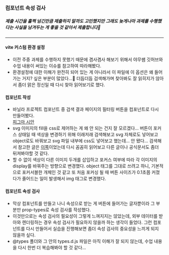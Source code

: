### 컴포넌트 속성 검사
##### 제출 시간을 훌쩍 넘긴만큼 제출하지 말까도 고민했지만 그래도 늦게나마 과제를 수행했다는 사실을 남겨두는 게 좋을 것 같아서 제출합니다🥹
---
#### vite 커스텀 환경 설정
- 이전 주중 과제를 수행하지 못했기 때문에 겸사겸사 해보기 위해서 야무쌤 깃허브와 수업 내용이 써있는 이슈를 참고하여 따라해봤다.
- 환경설정에 대한 이해가 완전히 되어 있는 게 아니라서 이 파일에 이 옵션은 왜 들어가는 거지? 싶은 부분이 많았다...🥲 더듬더듬 검색해가며 찾아봐도 잘 읽히지가 않아서 좀더 맑은 정신일 때 다시 찾아 읽어보기로 했다.

#### 컴포넌트 작성
- 바닐라 프로젝트 컴포넌트 중 검색 결과 페이지의 필터링 버튼을 컴포넌트로 다시 만들어봤다.  
[피그마 시안](https://www.figma.com/design/g9ZtAuV1EEyGdWgqmYj7eM/atomic-component?node-id=0-1&t=b7AFDfxkwdjDkts6-1)
- svg 이미지의 fill을 css로 제어하는 게 왜 안 되는 건지 잘 모르겠다... 버튼이 포커스 상태일 때 색상을 변경하기 위해 이래저래 검색해보고 svg 자체로도 넣어보고 object로도 바꿔보고 svg 파일 내부에 css도 넣어보고 했는데... 안 됐다... 검색해서 참고한 글은 [이쪽](https://nykim.work/35)이었는데 다시 꼼꼼히 읽어보고 다른 글이나 공식문서도 좀더 뒤져봐야할 것 같다.
- 할 수 없이 색상이 다른 이미지 두개를 삽입하고 포커스 여부에 따라 각 이미지의 display를 바꿔주는 방향으로 변경했다. object 태그를 그대로 쓰려고 하니, 기본적으로 포커서블한 개체인 것 같고 또 처음 포커싱 될 때 버튼 사이즈가 0.1초쯤 커졌다가 줄어드는 일이 발생해서 img 태그로 변경했다.

#### 컴포넌트 속성 검사
- 막상 컴포넌트를 만들고 나니 속성으로 받는 게 버튼에 들어가는 글자뿐이라 그 부분만 prop-types로 속성 검사를 작성했다.
- 이것만으로는 속성 검사의 필요성이 그렇게 느껴지지는 않았는데, 외부 데이터를 받아와 렌더링하는 경우 속성 검사가 필요하지 않을까 하는 생각이 들었다. 그런 컴포넌트를 다시 만들어서 실습을 진행해보면 좀더 속성 검사의 중요성을 느끼게 되지 않을까 싶다.
- @types 폴더와 그 안의 types.d.js 파일은 아직 이해가 잘 되지 않는데, 수업 내용을 다시 한번 더 복습해봐야 할 것 같다...